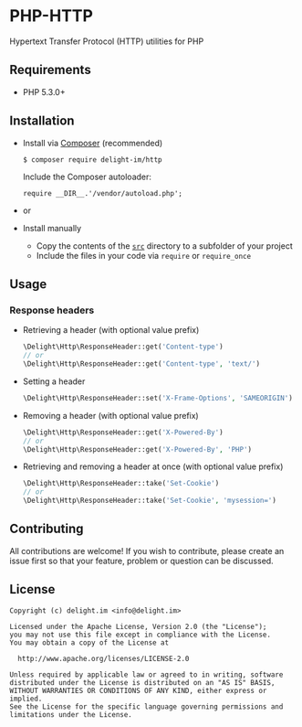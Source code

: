 # PHP-HTTP

Hypertext Transfer Protocol (HTTP) utilities for PHP

## Requirements

 * PHP 5.3.0+

## Installation

 * Install via [Composer](https://getcomposer.org/) (recommended)

   `$ composer require delight-im/http`

   Include the Composer autoloader:

   `require __DIR__.'/vendor/autoload.php';`

 * or

 * Install manually

   * Copy the contents of the [`src`](src) directory to a subfolder of your project
   * Include the files in your code via `require` or `require_once`

## Usage

### Response headers

 * Retrieving a header (with optional value prefix)

   ```php
   \Delight\Http\ResponseHeader::get('Content-type')
   // or
   \Delight\Http\ResponseHeader::get('Content-type', 'text/')
   ```

 * Setting a header

   ```php
   \Delight\Http\ResponseHeader::set('X-Frame-Options', 'SAMEORIGIN')
   ```

 * Removing a header (with optional value prefix)

   ```php
   \Delight\Http\ResponseHeader::get('X-Powered-By')
   // or
   \Delight\Http\ResponseHeader::get('X-Powered-By', 'PHP')
   ```

 * Retrieving and removing a header at once (with optional value prefix)

   ```php
   \Delight\Http\ResponseHeader::take('Set-Cookie')
   // or
   \Delight\Http\ResponseHeader::take('Set-Cookie', 'mysession=')
   ```

## Contributing

All contributions are welcome! If you wish to contribute, please create an issue first so that your feature, problem or question can be discussed.

## License

```
Copyright (c) delight.im <info@delight.im>

Licensed under the Apache License, Version 2.0 (the "License");
you may not use this file except in compliance with the License.
You may obtain a copy of the License at

  http://www.apache.org/licenses/LICENSE-2.0

Unless required by applicable law or agreed to in writing, software
distributed under the License is distributed on an "AS IS" BASIS,
WITHOUT WARRANTIES OR CONDITIONS OF ANY KIND, either express or implied.
See the License for the specific language governing permissions and
limitations under the License.
```
